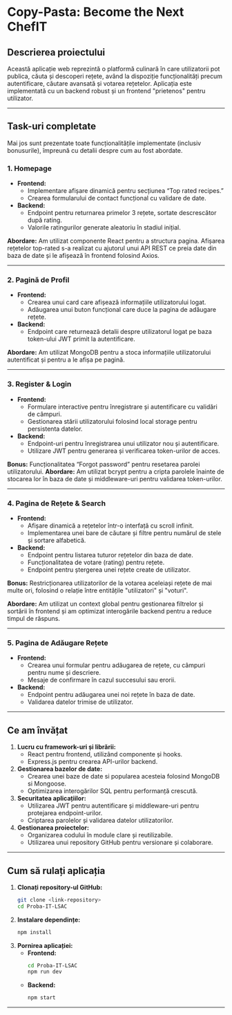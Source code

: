 # **Copy-Pasta: Become the Next ChefIT**

## **Descrierea proiectului**
Această aplicație web reprezintă o platformă culinară în care utilizatorii pot publica, căuta și descoperi rețete, având la dispoziție funcționalități precum autentificare, căutare avansată și votarea rețetelor. Aplicația este implementată cu un backend robust și un frontend "prietenos" pentru utilizator.

---

## **Task-uri completate**
Mai jos sunt prezentate toate funcționalitățile implementate (inclusiv bonusurile), împreună cu detalii despre cum au fost abordate.

### **1. Homepage**
- **Frontend:**
  - Implementare afișare dinamică pentru secțiunea “Top rated recipes.”
  - Crearea formularului de contact funcțional cu validare de date.
- **Backend:**
  - Endpoint pentru returnarea primelor 3 rețete, sortate descrescător după rating.
  - Valorile ratingurilor generate aleatoriu în stadiul inițial.

**Abordare:** Am utilizat componente React pentru a structura pagina. Afișarea rețetelor top-rated s-a realizat cu ajutorul unui API REST ce preia date din baza de date și le afișează în frontend folosind Axios.

---

### **2. Pagină de Profil**
- **Frontend:**
  - Crearea unui card care afișează informațiile utilizatorului logat.
  - Adăugarea unui buton funcțional care duce la pagina de adăugare rețete.
- **Backend:**
  - Endpoint care returnează detalii despre utilizatorul logat pe baza token-ului JWT primit la autentificare.

**Abordare:** Am utilizat MongoDB pentru a stoca informațiile utilizatorului autentificat și pentru a le afișa pe pagină.

---

### **3. Register & Login**
- **Frontend:**
  - Formulare interactive pentru înregistrare și autentificare cu validări de câmpuri.
  - Gestionarea stării utilizatorului folosind local storage pentru persistenta datelor.
- **Backend:**
  - Endpoint-uri pentru înregistrarea unui utilizator nou și autentificare.
  - Utilizare JWT pentru generarea și verificarea token-urilor de acces.

**Bonus:** Funcționalitatea “Forgot password” pentru resetarea parolei utilizatorului.
**Abordare:** Am utilizat bcrypt pentru a cripta parolele înainte de stocarea lor în baza de date și middleware-uri pentru validarea token-urilor.

---

### **4. Pagina de Rețete & Search**
- **Frontend:**
  - Afișare dinamică a rețetelor într-o interfață cu scroll infinit.
  - Implementarea unei bare de căutare și filtre pentru numărul de stele și sortare alfabetică.
- **Backend:**
  - Endpoint pentru listarea tuturor rețetelor din baza de date.
  - Funcționalitatea de votare (rating) pentru rețete.
  - Endpoint pentru ștergerea unei rețete create de utilizator.

**Bonus:** Restricționarea utilizatorilor de la votarea aceleiași rețete de mai multe ori, folosind o relație între entitățile "utilizatori" și "voturi".

**Abordare:** Am utilizat un context global pentru gestionarea filtrelor și sortării în frontend și am optimizat interogările backend pentru a reduce timpul de răspuns.

---

### **5. Pagina de Adăugare Rețete**
- **Frontend:**
  - Crearea unui formular pentru adăugarea de rețete, cu câmpuri pentru nume și descriere.
  - Mesaje de confirmare în cazul succesului sau erorii.
- **Backend:**
  - Endpoint pentru adăugarea unei noi rețete în baza de date.
  - Validarea datelor trimise de utilizator.


---

## **Ce am învățat**
1. **Lucru cu framework-uri și librării:**
   - React pentru frontend, utilizând componente și hooks.
   - Express.js pentru crearea API-urilor backend.
2. **Gestionarea bazelor de date:**
   - Crearea unei baze de date si popularea acesteia folosind MongoDB si Mongoose.
   - Optimizarea interogărilor SQL pentru performanță crescută.
3. **Securitatea aplicațiilor:**
   - Utilizarea JWT pentru autentificare și middleware-uri pentru protejarea endpoint-urilor.
   - Criptarea parolelor și validarea datelor utilizatorilor.
4. **Gestionarea proiectelor:**
   - Organizarea codului în module clare și reutilizabile.
   - Utilizarea unui repository GitHub pentru versionare și colaborare.

---

## **Cum să rulați aplicația**
1. **Clonați repository-ul GitHub:**
   ```bash
   git clone <link-repository>
   cd Proba-IT-LSAC
   ```
2. **Instalare dependințe:**
   ```bash
   npm install
   ```
3. **Pornirea aplicației:**
   - **Frontend:**
     ```bash
     cd Proba-IT-LSAC
     npm run dev
     ```
   - **Backend:**
     ```bash
     npm start
     ```

---  
